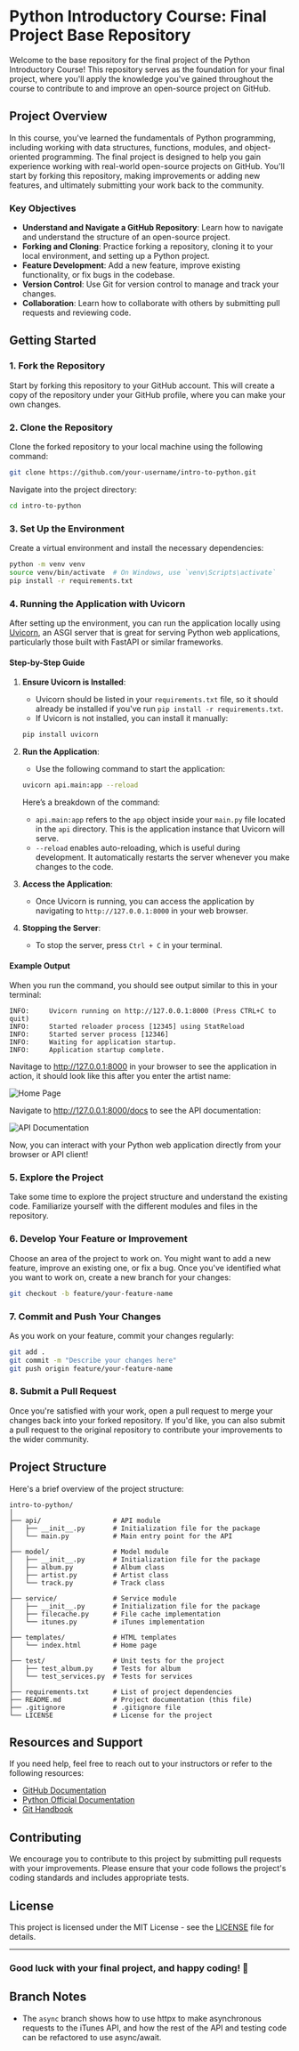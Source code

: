 # Python Introductory Course: Final Project Base Repository

Welcome to the base repository for the final project of the Python Introductory Course! This repository serves as the foundation for your final project, where you'll apply the knowledge you've gained throughout the course to contribute to and improve an open-source project on GitHub.

## Project Overview

In this course, you've learned the fundamentals of Python programming, including working with data structures, functions, modules, and object-oriented programming. The final project is designed to help you gain experience working with real-world open-source projects on GitHub. You'll start by forking this repository, making improvements or adding new features, and ultimately submitting your work back to the community.

### Key Objectives

- **Understand and Navigate a GitHub Repository**: Learn how to navigate and understand the structure of an open-source project.
- **Forking and Cloning**: Practice forking a repository, cloning it to your local environment, and setting up a Python project.
- **Feature Development**: Add a new feature, improve existing functionality, or fix bugs in the codebase.
- **Version Control**: Use Git for version control to manage and track your changes.
- **Collaboration**: Learn how to collaborate with others by submitting pull requests and reviewing code.

## Getting Started

### 1. Fork the Repository

Start by forking this repository to your GitHub account. This will create a copy of the repository under your GitHub profile, where you can make your own changes.

### 2. Clone the Repository

Clone the forked repository to your local machine using the following command:

```bash
git clone https://github.com/your-username/intro-to-python.git
```

Navigate into the project directory:

```bash
cd intro-to-python
```

### 3. Set Up the Environment

Create a virtual environment and install the necessary dependencies:

```bash
python -m venv venv
source venv/bin/activate  # On Windows, use `venv\Scripts\activate`
pip install -r requirements.txt
```

### 4. Running the Application with Uvicorn

After setting up the environment, you can run the application locally using [Uvicorn](https://www.uvicorn.org/), an ASGI server that is great for serving Python web applications, particularly those built with FastAPI or similar frameworks.

#### Step-by-Step Guide

1. **Ensure Uvicorn is Installed**:
   - Uvicorn should be listed in your `requirements.txt` file, so it should already be installed if you've run `pip install -r requirements.txt`.
   - If Uvicorn is not installed, you can install it manually:

   ```bash
   pip install uvicorn
   ```

2. **Run the Application**:
   - Use the following command to start the application:

   ```bash
   uvicorn api.main:app --reload
   ```

   Here’s a breakdown of the command:
   - `api.main:app` refers to the `app` object inside your `main.py` file located in the `api` directory. This is the application instance that Uvicorn will serve.
   - `--reload` enables auto-reloading, which is useful during development. It automatically restarts the server whenever you make changes to the code.

3. **Access the Application**:
   - Once Uvicorn is running, you can access the application by navigating to `http://127.0.0.1:8000` in your web browser.

4. **Stopping the Server**:
   - To stop the server, press `Ctrl + C` in your terminal.

#### Example Output

When you run the command, you should see output similar to this in your terminal:

```plaintext
INFO:     Uvicorn running on http://127.0.0.1:8000 (Press CTRL+C to quit)
INFO:     Started reloader process [12345] using StatReload
INFO:     Started server process [12346]
INFO:     Waiting for application startup.
INFO:     Application startup complete.
```

Navitage to <http://127.0.0.1:8000> in your browser to see the application in action, it should look like this after you enter the artist name:

![Home Page](assets/home.png)

Navigate to <http://127.0.0.1:8000/docs> to see the API documentation:

![API Documentation](assets/api.png)

Now, you can interact with your Python web application directly from your browser or API client!

### 5. Explore the Project

Take some time to explore the project structure and understand the existing code. Familiarize yourself with the different modules and files in the repository.

### 6. Develop Your Feature or Improvement

Choose an area of the project to work on. You might want to add a new feature, improve an existing one, or fix a bug. Once you've identified what you want to work on, create a new branch for your changes:

```bash
git checkout -b feature/your-feature-name
```

### 7. Commit and Push Your Changes

As you work on your feature, commit your changes regularly:

```bash
git add .
git commit -m "Describe your changes here"
git push origin feature/your-feature-name
```

### 8. Submit a Pull Request

Once you're satisfied with your work, open a pull request to merge your changes back into your forked repository. If you'd like, you can also submit a pull request to the original repository to contribute your improvements to the wider community.

## Project Structure

Here's a brief overview of the project structure:

```plaintext
intro-to-python/
│
├── api/                  # API module
│   ├── __init__.py       # Initialization file for the package
│   └── main.py           # Main entry point for the API
│
├── model/                # Model module
│   ├── __init__.py       # Initialization file for the package
│   ├── album.py          # Album class
│   ├── artist.py         # Artist class
│   └── track.py          # Track class
│
├── service/              # Service module
│   ├── __init__.py       # Initialization file for the package
│   ├── filecache.py      # File cache implementation
│   └── itunes.py         # iTunes implementation
│
├── templates/            # HTML templates
│   └── index.html        # Home page
│
├── test/                 # Unit tests for the project
│   ├── test_album.py     # Tests for album
│   └── test_services.py  # Tests for services
│
├── requirements.txt      # List of project dependencies
├── README.md             # Project documentation (this file)
├── .gitignore            # .gitignore file
└── LICENSE               # License for the project
```

## Resources and Support

If you need help, feel free to reach out to your instructors or refer to the following resources:

- [GitHub Documentation](https://docs.github.com/)
- [Python Official Documentation](https://docs.python.org/3/)
- [Git Handbook](https://guides.github.com/introduction/git-handbook/)

## Contributing

We encourage you to contribute to this project by submitting pull requests with your improvements. Please ensure that your code follows the project's coding standards and includes appropriate tests.

## License

This project is licensed under the MIT License - see the [LICENSE](LICENSE) file for details.

---

### Good luck with your final project, and happy coding! 🎉

## Branch Notes

- The `async` branch shows how to use httpx to make asynchronous requests to the iTunes API, and how the rest of the API and testing code can be refactored to use async/await.
